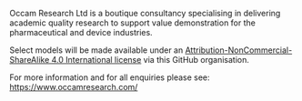 Occam Research Ltd is a boutique consultancy specialising in delivering academic quality research to support value demonstration for the pharmaceutical and device industries.

Select models will be made available under an [Attribution-NonCommercial-ShareAlike 4.0 International license](https://creativecommons.org/licenses/by-nc-sa/4.0/deed.en) via this GitHub organisation.

For more information and for all enquiries please see: https://www.occamresearch.com/
